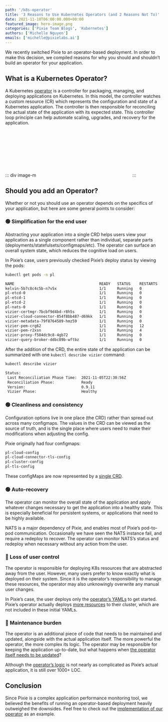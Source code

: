 ```yaml
---
path: '/k8s-operator'
title: '3 Reasons to Use Kubernetes Operators (and 2 Reasons Not To)'
date: 2021-11-10T06:00:00.000+00:00
featured_image: hero-image.png
categories: ['Pixie Team Blogs', 'Kubernetes']
authors: ['Michelle Nguyen']
emails: ['michelle@pixielabs.ai']
---
```


We recently switched Pixie to an operator-based deployment. In order to make this decision, we compiled reasons for why you should and shouldn’t build an operator for your application.

## What is a Kubernetes Operator?

A Kubernetes [operator](https://kubernetes.io/docs/concepts/extend-kubernetes/operator/) is a controller for packaging, managing, and deploying applications on Kubernetes. In this model, the controller watches a custom resource (CR) which represents the configuration and state of a Kubernetes application. The controller is then responsible for reconciling the actual state of the application with its expected state. This controller loop principle can help automate scaling, upgrades, and recovery for the application.

::: div image-m
<svg title='Operators allow you to manage complex applications by extending the Kubernetes control loop principle to an application defined in a custom resource definition (CRD).' src='operator.png' />
:::

## Should you add an Operator?

Whether or not you should use an operator depends on the specifics of your application, but here are some general points to consider:

### 🟢 Simplification for the end user

Abstracting your application into a single CRD helps users view your application as a single component rather than individual, separate parts (deployments/statefulsets/configmaps/etc). The operator can surface an overall system state, which reduces the cognitive load on users.

In Pixie’s case, users previously checked Pixie’s deploy status by viewing the pods:

```bash
kubectl get pods -n pl

NAME                                      READY   STATUS    RESTARTS   AGE
kelvin-5b7c8c4c5b-n7v5x                   1/1     Running   0          2d20h
pl-etcd-0                                 1/1     Running   0          2d20h
pl-etcd-1                                 1/1     Running   0          2d20h
pl-etcd-2                                 1/1     Running   0          2d20h
pl-nats-0                                 1/1     Running   0          2d20h
vizier-certmgr-7bcbf9d4bd-r8h5s           1/1     Running   0          2d20h
vizier-cloud-connector-854f8bb487-d69kk   1/1     Running   0          2d20h
vizier-metadata-79f8764589-hmz59          1/1     Running   0          2d20h
vizier-pem-crg62                          1/1     Running   12         2d20h
vizier-pem-r2xsn                          1/1     Running   4          2d20h
vizier-proxy-f584dc9c8-4gb72              1/1     Running   0          2d20h
vizier-query-broker-ddbc89b-wftbz         1/1     Running   0          2d20h
```

After the addition of the CRD, the entire state of the application can be summarized with one `kubectl
describe vizier` command:

```bash
kubectl describe vizier

Status:
 Last Reconciliation Phase Time:  2021-11-05T22:30:56Z
 Reconciliation Phase:            Ready
 Version:                         0.9.11
 Vizier Phase:                    Healthy
```

### 🟢 Cleanliness and consistency

Configuration options live in one place (the CRD) rather than spread out across many configmaps. The values in the CRD can be viewed as the source of truth, and is the single place where users need to make their modifications when adjusting the config.

Pixie originally had four configmaps:

```bash
pl-cloud-config
pl-cloud-connector-tls-config
pl-cluster-config
pl-tls-config
```

These configMaps are now represented by a [single CRD](https://github.com/pixie-io/pixie/blob/main/k8s/operator/crd/base/px.dev_viziers.yaml).

### 🟢 Auto-recovery

The operator can monitor the overall state of the application and apply whatever changes necessary to get the application into a healthy state. This is especially beneficial for persistent systems, or applications that need to be highly available.

NATS is a major dependency of Pixie, and enables most of Pixie’s pod-to-pod communication. Occasionally we have seen the NATS instance fail, and require a redeploy to recover. The operator can monitor NATS’s status and redeploy when necessary without any action from the user.

### 🔴 Loss of user control

The operator is responsible for deploying K8s resources that are abstracted away from the user. However, many users prefer to know exactly what is deployed on their system. Since it is the operator’s responsibility to manage these resources, the operator may also unknowingly overwrite any manual user changes.

In Pixie’s case, the user deploys only the [operator’s YAMLs](https://github.com/pixie-io/pixie/tree/main/k8s/operator) to get started. Pixie’s operator actually deploys [more resources](https://github.com/pixie-io/pixie/tree/main/k8s/vizier) to their cluster, which are not included in these initial YAMLs.

### 🔴 Maintenance burden

The operator is an additional piece of code that needs to be maintained and updated, alongside with the actual application itself. The more powerful the operator, the more complex its logic. The operator may be responsible for keeping the application up-to-date, but what happens when [the operator itself needs to be updated](https://olm.operatorframework.io/)?

Although the [operator’s logic](https://github.com/pixie-io/pixie/tree/main/src/operator) is not nearly as complicated as Pixie’s actual application, it is still over 1000+ LOC.

## Conclusion

Since Pixie is a complex application performance monitoring tool, we believed the benefits of running an operator-based deployment heavily outweighed the downsides. Feel free to check out the [implementation of our operator](https://github.com/pixie-io/pixie/tree/main/src/operator) as an example.
